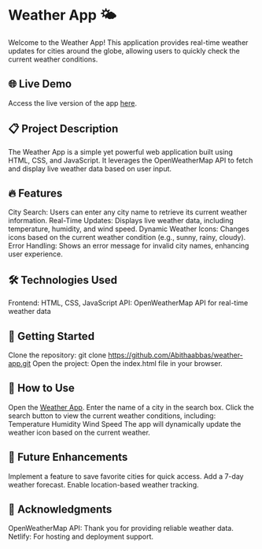 # Weather App 🌤️
Welcome to the Weather App! This application provides real-time weather updates for cities around the globe, allowing users to quickly check the current weather conditions.

## 🌐 Live Demo
Access the live version of the app [here](https://weather-app-3c5f57.netlify.app).

## 📋 Project Description
The Weather App is a simple yet powerful web application built using HTML, CSS, and JavaScript. It leverages the OpenWeatherMap API to fetch and display live weather data based on user input.

## 🔥 Features
City Search: Users can enter any city name to retrieve its current weather information.
Real-Time Updates: Displays live weather data, including temperature, humidity, and wind speed.
Dynamic Weather Icons: Changes icons based on the current weather condition (e.g., sunny, rainy, cloudy).
Error Handling: Shows an error message for invalid city names, enhancing user experience.

## 🛠️ Technologies Used
Frontend: HTML, CSS, JavaScript
API: OpenWeatherMap API for real-time weather data

## 🚀 Getting Started
Clone the repository:
git clone https://github.com/Abithaabbas/weather-app.git
Open the project: Open the index.html file in your browser.

## 📝 How to Use
Open the [Weather App](https://weather-app-3c5f57.netlify.app).
Enter the name of a city in the search box.
Click the search button to view the current weather conditions, including:
Temperature
Humidity
Wind Speed
The app will dynamically update the weather icon based on the current weather.

## 📌 Future Enhancements
Implement a feature to save favorite cities for quick access.
Add a 7-day weather forecast.
Enable location-based weather tracking.

## 🙌 Acknowledgments
OpenWeatherMap API: Thank you for providing reliable weather data.
Netlify: For hosting and deployment support.
